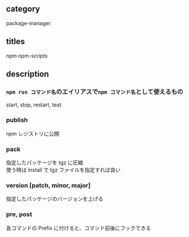 ## category

package-manager

## titles

npm
npm-scripts

## description

### `npm run コマンド名`のエイリアスで`npm コマンド名`として使えるもの

start, stop, restart, test

### publish

npm レジストリに公開

### pack

指定したパッケージを tgz に圧縮  
使う時は install で tgz ファイルを指定すれば良い

### version [patch, minor, major]

指定したパッケージのバージョンを上げる

### pre, post

各コマンドの Prefix に付けると、コマンド前後にフックできる
